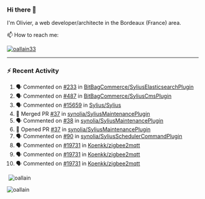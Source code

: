 ### Hi there 👋

I'm Olivier, a web developer/architecte in the Bordeaux (France) area.

📫 How to reach me:

<p> <a href="https://twitter.com/oallain33" target="blank"><img src="https://img.shields.io/twitter/follow/oallain33?logo=twitter&style=for-the-badge" alt="oallain33" /></a> </p>

---

### :zap: Recent Activity

<!--START_SECTION:activity-->
1. 🗣 Commented on [#233](https://github.com/BitBagCommerce/SyliusElasticsearchPlugin/pull/233#issuecomment-1863203413) in [BitBagCommerce/SyliusElasticsearchPlugin](https://github.com/BitBagCommerce/SyliusElasticsearchPlugin)
2. 🗣 Commented on [#487](https://github.com/BitBagCommerce/SyliusCmsPlugin/pull/487#issuecomment-1863202040) in [BitBagCommerce/SyliusCmsPlugin](https://github.com/BitBagCommerce/SyliusCmsPlugin)
3. 🗣 Commented on [#15659](https://github.com/Sylius/Sylius/issues/15659#issuecomment-1861802010) in [Sylius/Sylius](https://github.com/Sylius/Sylius)
4. 🎉 Merged PR [#37](https://github.com/synolia/SyliusMaintenancePlugin/pull/37) in [synolia/SyliusMaintenancePlugin](https://github.com/synolia/SyliusMaintenancePlugin)
5. 🗣 Commented on [#38](https://github.com/synolia/SyliusMaintenancePlugin/issues/38#issuecomment-1861745934) in [synolia/SyliusMaintenancePlugin](https://github.com/synolia/SyliusMaintenancePlugin)
6. 💪 Opened PR [#37](https://github.com/synolia/SyliusMaintenancePlugin/pull/37) in [synolia/SyliusMaintenancePlugin](https://github.com/synolia/SyliusMaintenancePlugin)
7. 🗣 Commented on [#90](https://github.com/synolia/SyliusSchedulerCommandPlugin/issues/90#issuecomment-1842260928) in [synolia/SyliusSchedulerCommandPlugin](https://github.com/synolia/SyliusSchedulerCommandPlugin)
8. 🗣 Commented on [#19731](https://github.com/Koenkk/zigbee2mqtt/issues/19731#issuecomment-1836599282) in [Koenkk/zigbee2mqtt](https://github.com/Koenkk/zigbee2mqtt)
9. 🗣 Commented on [#19731](https://github.com/Koenkk/zigbee2mqtt/issues/19731#issuecomment-1826839251) in [Koenkk/zigbee2mqtt](https://github.com/Koenkk/zigbee2mqtt)
10. 🗣 Commented on [#19731](https://github.com/Koenkk/zigbee2mqtt/issues/19731#issuecomment-1826787054) in [Koenkk/zigbee2mqtt](https://github.com/Koenkk/zigbee2mqtt)
<!--END_SECTION:activity-->

<p>&nbsp;<img align="center" src="https://github-readme-stats.vercel.app/api?username=oallain&show_icons=true&locale=en" alt="oallain" /></p>

<p><img align="center" src="https://github-readme-streak-stats.herokuapp.com/?user=oallain&" alt="oallain" /></p>

